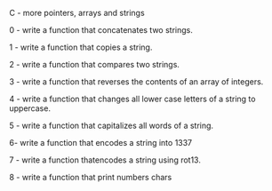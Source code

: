 C - more pointers, arrays and strings

0 - write a function that concatenates two strings.

1 - write a function that copies a string.

2 - write a function that compares two strings.

3 - write a function that reverses the contents of an array of integers.

4 - write a function that changes all lower case letters of a string to uppercase.

5 - write a function that capitalizes all words of a string.

6- write a function that encodes a string into 1337

7 - write a function thatencodes a string using rot13.

8 - write a function that print numbers chars
